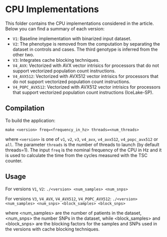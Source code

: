 # CPU Implementations

This folder contains the CPU implementations considered in the article. Below you can find a summary of each version:

* `V1`: Baseline implementation with binarized input dataset.
* `V2`: The phenotype is removed from the computation by separating the dataset in controls and cases. The third genotype is inferred from the other two.
* `V3`: Integrates cache blocking techniques.
* `V4_AVX`: Vectorized with AVX vector intrisics for processors that do not support vectorized population count instructions.
* `V4_AVX512`: Vectorized with AVX512 vector intrisics for processors that do not support vectorized population count instructions.
* `V4_POPC_AVX512`: Vectorized with AVX512 vector intrisics for processors that support vectorized population count instructions (IceLake-SP).

## Compilation

To build the application:

`make <version> freq=<frequency_in_hz> threads=<num_threads>` 

where `<version>` is one of `v1`, `v2`, `v3`, `v4_avx`, `v4_avx512`, `v4_popc_avx512` or `all`. The parameter `threads` is the number of threads to launch (by default threads=1). The input `freq` is the nominal frequency of the CPU in Hz and it is used to calculate the time from the cycles measured with the TSC counter.

## Usage

For versions `V1`, `V2`:
`./<version> <num_samples> <num_snps>`

For versions `V3`, `V4_AVX`, `V4_AVX512`, `V4_POPC_AVX512`:
`./<version> <num_samples> <num_snps> <block_samples> <block_snps>` 

where <num_samples> are the number of patients in the dataset, <num_snps> the number SNPs in the dataset, while <block_samples> and <block_snps> are the blocking factors for the samples and SNPs used in the versions with cache blocking techniques.
